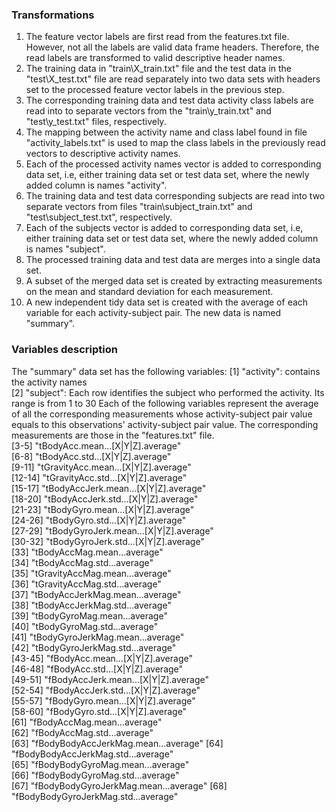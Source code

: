 ### Transformations

1.	The feature vector labels are first read from the features.txt file. However, not all the labels are valid data frame headers. Therefore, the read labels are transformed to valid descriptive header names.
2.	The training data in "train\X_train.txt" file and the test data in the "test\X_test.txt" file are read separately into two data sets with headers set to the processed feature vector labels in the previous step.
3.	The corresponding training data and test data activity class labels are read into to separate vectors from the "train\y_train.txt" and "test\y_test.txt" files, respectively.
4. 	The mapping between the activity name and class label found in file "activity_labels.txt" is used to map the class labels in the previously read vectors to descriptive activity names.
5.	Each of the processed activity names vector is added to corresponding data set, i.e, either training data set or test data set, where the newly added column is names "activity".
6.	The training data and test data corresponding subjects are read into two separate vectors from files "train\subject_train.txt" and "test\subject_test.txt", respectively.
7.	Each of the subjects vector is added to corresponding data set, i.e, either training data set or test data set, where the newly added column is names "subject".
8.	The processed training data and test data are merges into a single data set.
9.	A subset of the merged data set is created by extracting measurements on the mean and standard deviation for each measurement.
10. A new independent tidy data set is created with the average of each variable for each activity-subject pair. The new data is named "summary".

### Variables description

The "summary" data set has the following variables:
[1]	"activity": contains the activity names                           
[2]	"subject": Each row identifies the subject who performed the activity. Its range is from 1 to 30 
Each of the following variables represent the average of all the corresponding measurements whose activity-subject pair value equals to this observations' activity-subject pair value. The corresponding measurements are those in the "features.txt" file.                          
[3-5] "tBodyAcc.mean...[X|Y|Z].average"                   
[6-8] "tBodyAcc.std...[X|Y|Z].average"                     
[9-11] "tGravityAcc.mean...[X|Y|Z].average"              
[12-14] "tGravityAcc.std...[X|Y|Z].average"                
[15-17] "tBodyAccJerk.mean...[X|Y|Z].average"            
[18-20] "tBodyAccJerk.std...[X|Y|Z].average"              
[21-23] "tBodyGyro.mean...[X|Y|Z].average"                  
[24-26] "tBodyGyro.std...[X|Y|Z].average"                   
[27-29] "tBodyGyroJerk.mean...[X|Y|Z].average"          
[30-32] "tBodyGyroJerk.std...[X|Y|Z].average"            
[33] "tBodyAccMag.mean...average"         
[34] "tBodyAccMag.std...average"          
[35] "tGravityAccMag.mean...average"      
[36] "tGravityAccMag.std...average"       
[37] "tBodyAccJerkMag.mean...average"     
[38] "tBodyAccJerkMag.std...average"      
[39] "tBodyGyroMag.mean...average"        
[40] "tBodyGyroMag.std...average"         
[41] "tBodyGyroJerkMag.mean...average"    
[42] "tBodyGyroJerkMag.std...average"     
[43-45] "fBodyAcc.mean...[X|Y|Z].average"                    
[46-48] "fBodyAcc.std...[X|Y|Z].average"                      
[49-51] "fBodyAccJerk.mean...[X|Y|Z].average"            
[52-54] "fBodyAccJerk.std...[X|Y|Z].average"              
[55-57] "fBodyGyro.mean...[X|Y|Z].average"                  
[58-60] "fBodyGyro.std...[X|Y|Z].average"                   
[61] "fBodyAccMag.mean...average"         
[62] "fBodyAccMag.std...average"          
[63] "fBodyBodyAccJerkMag.mean...average" 
[64] "fBodyBodyAccJerkMag.std...average"  
[65] "fBodyBodyGyroMag.mean...average"    
[66] "fBodyBodyGyroMag.std...average"     
[67] "fBodyBodyGyroJerkMag.mean...average"
[68] "fBodyBodyGyroJerkMag.std...average"